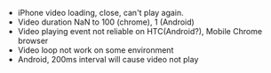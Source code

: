 * iPhone video loading, close, can't play again.
* Video duration NaN to 100 (chrome), 1 (Android)
* Video playing event not reliable on HTC(Android?), Mobile Chrome browser
* Video loop not work on some environment
* Android, 200ms interval will cause video not play
